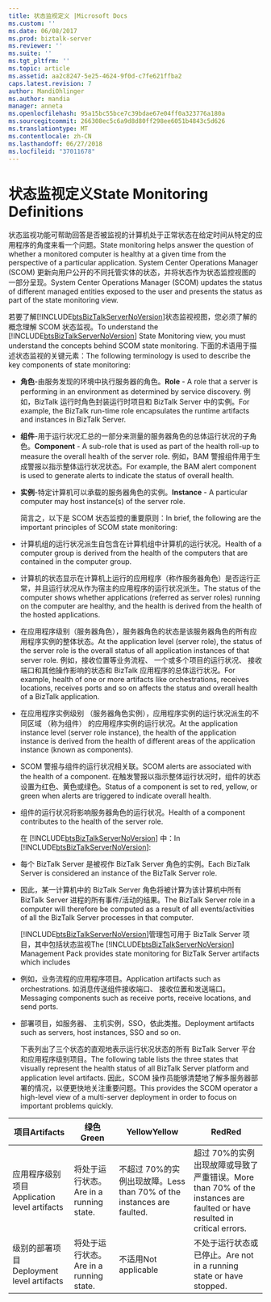 ```yaml
---
title: 状态监视定义 |Microsoft Docs
ms.custom: ''
ms.date: 06/08/2017
ms.prod: biztalk-server
ms.reviewer: ''
ms.suite: ''
ms.tgt_pltfrm: ''
ms.topic: article
ms.assetid: aa2c8247-5e25-4624-9f0d-c7fe621ffba2
caps.latest.revision: 7
author: MandiOhlinger
ms.author: mandia
manager: anneta
ms.openlocfilehash: 95a15bc55bce7c39bdae67e04ff0a323776a180a
ms.sourcegitcommit: 266308ec5c6a9d8d80ff298ee6051b4843c5d626
ms.translationtype: MT
ms.contentlocale: zh-CN
ms.lasthandoff: 06/27/2018
ms.locfileid: "37011678"
---
```

# <a name="state-monitoring-definitions"></a><span data-ttu-id="d0a89-102">状态监视定义</span><span class="sxs-lookup"><span data-stu-id="d0a89-102">State Monitoring Definitions</span></span>
<span data-ttu-id="d0a89-103">状态监视功能可帮助回答是否被监视的计算机处于正常状态在给定时间从特定的应用程序的角度来看一个问题。</span><span class="sxs-lookup"><span data-stu-id="d0a89-103">State monitoring helps answer the question of whether a monitored computer is healthy at a given time from the perspective of a particular application.</span></span> <span data-ttu-id="d0a89-104">System Center Operations Manager (SCOM) 更新向用户公开的不同托管实体的状态，并将状态作为状态监控视图的一部分呈现。</span><span class="sxs-lookup"><span data-stu-id="d0a89-104">System Center Operations Manager (SCOM) updates the status of different managed entities exposed to the user and presents the status as part of the state monitoring view.</span></span>  
  
 <span data-ttu-id="d0a89-105">若要了解[!INCLUDE[btsBizTalkServerNoVersion](../includes/btsbiztalkservernoversion-md.md)]状态监视视图，您必须了解的概念理解 SCOM 状态监视。</span><span class="sxs-lookup"><span data-stu-id="d0a89-105">To understand the [!INCLUDE[btsBizTalkServerNoVersion](../includes/btsbiztalkservernoversion-md.md)] State Monitoring view, you must understand the concepts behind SCOM state monitoring.</span></span> <span data-ttu-id="d0a89-106">下面的术语用于描述状态监视的关键元素：</span><span class="sxs-lookup"><span data-stu-id="d0a89-106">The following terminology is used to describe the key components of state monitoring:</span></span>  
  
- <span data-ttu-id="d0a89-107">**角色**-由服务发现的环境中执行服务器的角色。</span><span class="sxs-lookup"><span data-stu-id="d0a89-107">**Role** - A role that a server is performing in an environment as determined by service discovery.</span></span> <span data-ttu-id="d0a89-108">例如，BizTalk 运行时角色封装运行时项目和 BizTalk Server 中的实例。</span><span class="sxs-lookup"><span data-stu-id="d0a89-108">For example, the BizTalk run-time role encapsulates the runtime artifacts and instances in BizTalk Server.</span></span>  
  
- <span data-ttu-id="d0a89-109">**组件**-用于运行状况汇总的一部分来测量的服务器角色的总体运行状况的子角色。</span><span class="sxs-lookup"><span data-stu-id="d0a89-109">**Component** - A sub-role that is used as part of the health roll-up to measure the overall health of the server role.</span></span> <span data-ttu-id="d0a89-110">例如，BAM 警报组件用于生成警报以指示整体运行状况状态。</span><span class="sxs-lookup"><span data-stu-id="d0a89-110">For example, the BAM alert component is used to generate alerts to indicate the status of overall health.</span></span>  
  
- <span data-ttu-id="d0a89-111">**实例**-特定计算机可以承载的服务器角色的实例。</span><span class="sxs-lookup"><span data-stu-id="d0a89-111">**Instance** - A particular computer may host instance(s) of the server role.</span></span>  
  
  <span data-ttu-id="d0a89-112">简言之，以下是 SCOM 状态监控的重要原则：</span><span class="sxs-lookup"><span data-stu-id="d0a89-112">In brief, the following are the important principles of SCOM state monitoring:</span></span>  
  
- <span data-ttu-id="d0a89-113">计算机组的运行状况派生自包含在计算机组中计算机的运行状况。</span><span class="sxs-lookup"><span data-stu-id="d0a89-113">Health of a computer group is derived from the health of the computers that are contained in the computer group.</span></span>  
  
- <span data-ttu-id="d0a89-114">计算机的状态显示在计算机上运行的应用程序（称作服务器角色）是否运行正常，并且运行状况从作为宿主的应用程序的运行状况派生。</span><span class="sxs-lookup"><span data-stu-id="d0a89-114">The status of the computer shows whether applications (referred as server roles) running on the computer are healthy, and the health is derived from the health of the hosted applications.</span></span>  
  
- <span data-ttu-id="d0a89-115">在应用程序级别（服务器角色），服务器角色的状态是该服务器角色的所有应用程序实例的整体状态。</span><span class="sxs-lookup"><span data-stu-id="d0a89-115">At the application level (server role), the status of the server role is the overall status of all application instances of that server role.</span></span> <span data-ttu-id="d0a89-116">例如，接收位置等业务流程、 一个或多个项目的运行状况、 接收端口和其他操作影响的状态和 BizTalk 应用程序的总体运行状况。</span><span class="sxs-lookup"><span data-stu-id="d0a89-116">For example, health of one or more artifacts like orchestrations, receives locations, receives ports and so on affects the status and overall health of a BizTalk application.</span></span>  
  
- <span data-ttu-id="d0a89-117">在应用程序实例级别 （服务器角色实例），应用程序实例的运行状况派生的不同区域 （称为组件） 的应用程序实例的运行状况。</span><span class="sxs-lookup"><span data-stu-id="d0a89-117">At the application instance level (server role instance), the health of the application instance is derived from the health of different areas of the application instance (known as components).</span></span>  
  
- <span data-ttu-id="d0a89-118">SCOM 警报与组件的运行状况相关联。</span><span class="sxs-lookup"><span data-stu-id="d0a89-118">SCOM alerts are associated with the health of a component.</span></span> <span data-ttu-id="d0a89-119">在触发警报以指示整体运行状况时，组件的状态设置为红色、黄色或绿色。</span><span class="sxs-lookup"><span data-stu-id="d0a89-119">Status of a component is set to red, yellow, or green when alerts are triggered to indicate overall health.</span></span>  
  
- <span data-ttu-id="d0a89-120">组件的运行状况将影响服务器角色的运行状况。</span><span class="sxs-lookup"><span data-stu-id="d0a89-120">Health of a component contributes to the health of the server role.</span></span>  
  
  <span data-ttu-id="d0a89-121">在 [!INCLUDE[btsBizTalkServerNoVersion](../includes/btsbiztalkservernoversion-md.md)] 中：</span><span class="sxs-lookup"><span data-stu-id="d0a89-121">In [!INCLUDE[btsBizTalkServerNoVersion](../includes/btsbiztalkservernoversion-md.md)]:</span></span>  
  
- <span data-ttu-id="d0a89-122">每个 BizTalk Server 是被视作 BizTalk Server 角色的实例。</span><span class="sxs-lookup"><span data-stu-id="d0a89-122">Each BizTalk Server is considered an instance of the BizTalk Server role.</span></span>  
  
- <span data-ttu-id="d0a89-123">因此，某一计算机中的 BizTalk Server 角色将被计算为该计算机中所有 BizTalk Server 进程的所有事件/活动的结果。</span><span class="sxs-lookup"><span data-stu-id="d0a89-123">The BizTalk Server role in a computer will therefore be computed as a result of all events/activities of all the BizTalk Server processes in that computer.</span></span>  
  
  <span data-ttu-id="d0a89-124">[!INCLUDE[btsBizTalkServerNoVersion](../includes/btsbiztalkservernoversion-md.md)]管理包可用于 BizTalk Server 项目，其中包括状态监视</span><span class="sxs-lookup"><span data-stu-id="d0a89-124">The [!INCLUDE[btsBizTalkServerNoVersion](../includes/btsbiztalkservernoversion-md.md)] Management Pack provides state monitoring for BizTalk Server artifacts which includes</span></span>  
  
- <span data-ttu-id="d0a89-125">例如，业务流程的应用程序项目。</span><span class="sxs-lookup"><span data-stu-id="d0a89-125">Application artifacts such as orchestrations.</span></span> <span data-ttu-id="d0a89-126">如消息传送组件接收端口、 接收位置和发送端口。</span><span class="sxs-lookup"><span data-stu-id="d0a89-126">Messaging components such as receive ports, receive locations, and send ports.</span></span>  
  
- <span data-ttu-id="d0a89-127">部署项目，如服务器、 主机实例，SSO，依此类推。</span><span class="sxs-lookup"><span data-stu-id="d0a89-127">Deployment artifacts such as servers, host instances, SSO and so on.</span></span>  
  
  <span data-ttu-id="d0a89-128">下表列出了三个状态的直观地表示运行状况状态的所有 BizTalk Server 平台和应用程序级别项目。</span><span class="sxs-lookup"><span data-stu-id="d0a89-128">The following table lists the three states that visually represent the health status of all BizTalk Server platform and application level artifacts.</span></span> <span data-ttu-id="d0a89-129">因此，SCOM 操作员能够清楚地了解多服务器部署的情况，以便更快地关注重要问题。</span><span class="sxs-lookup"><span data-stu-id="d0a89-129">This provides the SCOM operator a high-level view of a multi-server deployment in order to focus on important problems quickly.</span></span>  
  
|<span data-ttu-id="d0a89-130">项目</span><span class="sxs-lookup"><span data-stu-id="d0a89-130">Artifacts</span></span>|<span data-ttu-id="d0a89-131">绿色</span><span class="sxs-lookup"><span data-stu-id="d0a89-131">Green</span></span>|<span data-ttu-id="d0a89-132">Yellow</span><span class="sxs-lookup"><span data-stu-id="d0a89-132">Yellow</span></span>|<span data-ttu-id="d0a89-133">Red</span><span class="sxs-lookup"><span data-stu-id="d0a89-133">Red</span></span>|  
|---------------|-----------|------------|---------|  
|<span data-ttu-id="d0a89-134">应用程序级别项目</span><span class="sxs-lookup"><span data-stu-id="d0a89-134">Application level artifacts</span></span>|<span data-ttu-id="d0a89-135">将处于运行状态。</span><span class="sxs-lookup"><span data-stu-id="d0a89-135">Are in a running state.</span></span>|<span data-ttu-id="d0a89-136">不超过 70%的实例出现故障。</span><span class="sxs-lookup"><span data-stu-id="d0a89-136">Less than 70% of the   instances are faulted.</span></span>|<span data-ttu-id="d0a89-137">超过 70%的实例出现故障或导致了严重错误。</span><span class="sxs-lookup"><span data-stu-id="d0a89-137">More than 70% of the instances are faulted or have resulted in critical errors.</span></span>|  
|<span data-ttu-id="d0a89-138">级别的部署项目</span><span class="sxs-lookup"><span data-stu-id="d0a89-138">Deployment level artifacts</span></span>|<span data-ttu-id="d0a89-139">将处于运行状态。</span><span class="sxs-lookup"><span data-stu-id="d0a89-139">Are in a running state.</span></span>|<span data-ttu-id="d0a89-140">不适用</span><span class="sxs-lookup"><span data-stu-id="d0a89-140">Not applicable</span></span>|<span data-ttu-id="d0a89-141">不处于运行状态或已停止。</span><span class="sxs-lookup"><span data-stu-id="d0a89-141">Are not in a running state or have stopped.</span></span>|